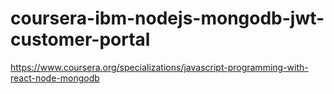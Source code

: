 # coursera-ibm-nodejs-mongodb-jwt-customer-portal
https://www.coursera.org/specializations/javascript-programming-with-react-node-mongodb
